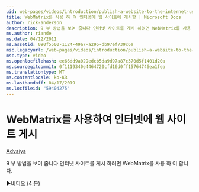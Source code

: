 ```yaml
---
uid: web-pages/videos/introduction/publish-a-website-to-the-internet-using-webmatrix
title: WebMatrix를 사용 하 여 인터넷에 웹 사이트에 게시할 | Microsoft Docs
author: rick-anderson
description: 9 부 방법을 보여 줍니다 인터넷 사이트를 게시 하려면 WebMatrix를 사용 하 여 합니다.
ms.author: riande
ms.date: 04/12/2011
ms.assetid: 090f5500-1124-49a7-a295-db97ef739c6a
msc.legacyurl: /web-pages/videos/introduction/publish-a-website-to-the-internet-using-webmatrix
msc.type: video
ms.openlocfilehash: ee66dd9a029edcb5da9d97a87c370d5f1401d20a
ms.sourcegitcommit: 0f1119340e4464720cfd16d0ff15764746ea1fea
ms.translationtype: MT
ms.contentlocale: ko-KR
ms.lasthandoff: 04/17/2019
ms.locfileid: "59404275"
---
```

# <a name="publish-a-website-to-the-internet-using-webmatrix"></a>WebMatrix를 사용하여 인터넷에 웹 사이트 게시

[Advaiya](https://twitter.com/Advaiyasolns)

9 부 방법을 보여 줍니다 인터넷 사이트를 게시 하려면 WebMatrix를 사용 하 여 합니다.

[&#9654;비디오 (4 분)](https://channel9.msdn.com/Blogs/ASP-NET-Site-Videos/publish-a-website-to-the-internet-using-webmatrix)

